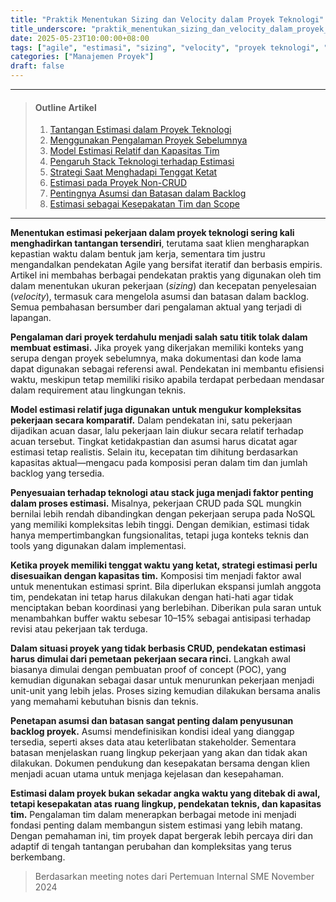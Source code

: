 ```yaml
---
title: "Praktik Menentukan Sizing dan Velocity dalam Proyek Teknologi"
title_underscore: "praktik_menentukan_sizing_dan_velocity_dalam_proyek_teknologi"
date: 2025-05-23T10:00:00+08:00
tags: ["agile", "estimasi", "sizing", "velocity", "proyek teknologi", "scrum", "manajemen proyek"]
categories: ["Manajemen Proyek"]
draft: false
---
```


---
> #### Outline Artikel
> 1. [Tantangan Estimasi dalam Proyek Teknologi](#tantangan-estimasi)
> 2. [Menggunakan Pengalaman Proyek Sebelumnya](#pengalaman-proyek)
> 3. [Model Estimasi Relatif dan Kapasitas Tim](#estimasi-relatif)
> 4. [Pengaruh Stack Teknologi terhadap Estimasi](#stack-teknologi)
> 5. [Strategi Saat Menghadapi Tenggat Ketat](#tenggat-ketat)
> 6. [Estimasi pada Proyek Non-CRUD](#proyek-non-crud)
> 7. [Pentingnya Asumsi dan Batasan dalam Backlog](#asumsi-batasan)
> 8. [Estimasi sebagai Kesepakatan Tim dan Scope](#estimasi-kesepakatan)
---

<span id="tantangan-estimasi"></span>

**Menentukan estimasi pekerjaan dalam proyek teknologi sering kali menghadirkan tantangan tersendiri**, terutama saat klien mengharapkan kepastian waktu dalam bentuk jam kerja, sementara tim justru mengandalkan pendekatan Agile yang bersifat iteratif dan berbasis empiris. Artikel ini membahas berbagai pendekatan praktis yang digunakan oleh tim dalam menentukan ukuran pekerjaan (*sizing*) dan kecepatan penyelesaian (*velocity*), termasuk cara mengelola asumsi dan batasan dalam backlog. Semua pembahasan bersumber dari pengalaman aktual yang terjadi di lapangan.

<span id="pengalaman-proyek"></span>

**Pengalaman dari proyek terdahulu menjadi salah satu titik tolak dalam membuat estimasi.** Jika proyek yang dikerjakan memiliki konteks yang serupa dengan proyek sebelumnya, maka dokumentasi dan kode lama dapat digunakan sebagai referensi awal. Pendekatan ini membantu efisiensi waktu, meskipun tetap memiliki risiko apabila terdapat perbedaan mendasar dalam requirement atau lingkungan teknis.

<span id="estimasi-relatif"></span>

**Model estimasi relatif juga digunakan untuk mengukur kompleksitas pekerjaan secara komparatif.** Dalam pendekatan ini, satu pekerjaan dijadikan acuan dasar, lalu pekerjaan lain diukur secara relatif terhadap acuan tersebut. Tingkat ketidakpastian dan asumsi harus dicatat agar estimasi tetap realistis. Selain itu, kecepatan tim dihitung berdasarkan kapasitas aktual—mengacu pada komposisi peran dalam tim dan jumlah backlog yang tersedia.

<span id="stack-teknologi"></span>

**Penyesuaian terhadap teknologi atau stack juga menjadi faktor penting dalam proses estimasi.** Misalnya, pekerjaan CRUD pada SQL mungkin bernilai lebih rendah dibandingkan dengan pekerjaan serupa pada NoSQL yang memiliki kompleksitas lebih tinggi. Dengan demikian, estimasi tidak hanya mempertimbangkan fungsionalitas, tetapi juga konteks teknis dan tools yang digunakan dalam implementasi.

<span id="tenggat-ketat"></span>

**Ketika proyek memiliki tenggat waktu yang ketat, strategi estimasi perlu disesuaikan dengan kapasitas tim.** Komposisi tim menjadi faktor awal untuk menentukan estimasi sprint. Bila diperlukan ekspansi jumlah anggota tim, pendekatan ini tetap harus dilakukan dengan hati-hati agar tidak menciptakan beban koordinasi yang berlebihan. Diberikan pula saran untuk menambahkan buffer waktu sebesar 10–15% sebagai antisipasi terhadap revisi atau pekerjaan tak terduga.

<span id="proyek-non-crud"></span>

**Dalam situasi proyek yang tidak berbasis CRUD, pendekatan estimasi harus dimulai dari pemetaan pekerjaan secara rinci.** Langkah awal biasanya dimulai dengan pembuatan proof of concept (POC), yang kemudian digunakan sebagai dasar untuk menurunkan pekerjaan menjadi unit-unit yang lebih jelas. Proses sizing kemudian dilakukan bersama analis yang memahami kebutuhan bisnis dan teknis.

<span id="asumsi-batasan"></span>

**Penetapan asumsi dan batasan sangat penting dalam penyusunan backlog proyek.** Asumsi mendefinisikan kondisi ideal yang dianggap tersedia, seperti akses data atau keterlibatan stakeholder. Sementara batasan menjelaskan ruang lingkup pekerjaan yang akan dan tidak akan dilakukan. Dokumen pendukung dan kesepakatan bersama dengan klien menjadi acuan utama untuk menjaga kejelasan dan kesepahaman.

<span id="estimasi-kesepakatan"></span>

**Estimasi dalam proyek bukan sekadar angka waktu yang ditebak di awal, tetapi kesepakatan atas ruang lingkup, pendekatan teknis, dan kapasitas tim.** Pengalaman tim dalam menerapkan berbagai metode ini menjadi fondasi penting dalam membangun sistem estimasi yang lebih matang. Dengan pemahaman ini, tim proyek dapat bergerak lebih percaya diri dan adaptif di tengah tantangan perubahan dan kompleksitas yang terus berkembang.

>Berdasarkan meeting notes dari Pertemuan Internal SME November 2024
